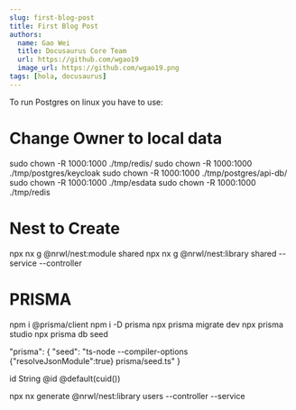 ```yaml
---
slug: first-blog-post
title: First Blog Post
authors:
  name: Gao Wei
  title: Docusaurus Core Team
  url: https://github.com/wgao19
  image_url: https://github.com/wgao19.png
tags: [hola, docusaurus]
---
```


To run Postgres on linux you have to use:

# Change Owner to local data

sudo chown -R 1000:1000 ./tmp/redis/
sudo chown -R 1000:1000 ./tmp/postgres/keycloak
sudo chown -R 1000:1000 ./tmp/postgres/api-db/
sudo chown -R 1000:1000 ./tmp/esdata
sudo chown -R 1000:1000 ./tmp/redis

# Nest to Create

npx nx g @nrwl/nest:module shared
npx nx g @nrwl/nest:library shared --service --controller

# PRISMA

npm i @prisma/client
npm i -D prisma
npx prisma migrate dev
npx prisma studio
npx prisma db seed

"prisma": {
"seed": "ts-node --compiler-options {\"resolveJsonModule\":true} prisma/seed.ts"
}

id String @id @default(cuid())

npx nx generate @nrwl/nest:library users --controller --service
